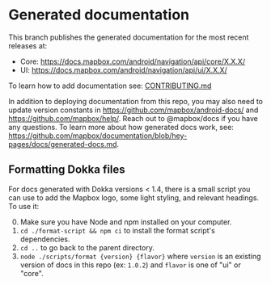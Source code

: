 # Generated documentation

This branch publishes the generated documentation for the most recent releases at:

* Core: https://docs.mapbox.com/android/navigation/api/core/X.X.X/
* UI: https://docs.mapbox.com/android/navigation/api/ui/X.X.X/

To learn how to add documentation see: [CONTRIBUTING.md](https://github.com/mapbox/mapbox-navigation-android/blob/master/CONTRIBUTING.md)

In addition to deploying documentation from this repo, you may also need to update version constants in https://github.com/mapbox/android-docs/ and https://github.com/mapbox/help/. Reach out to @mapbox/docs if you have any questions. To learn more about how generated docs work, see: https://github.com/mapbox/documentation/blob/hey-pages/docs/generated-docs.md.

## Formatting Dokka files

For docs generated with Dokka versions < 1.4, there is a small script you can use to add the Mapbox logo, some light styling, and relevant headings. To use it:

0. Make sure you have Node and npm installed on your computer.
1. `cd ./format-script && npm ci` to install the format script's dependencies.
2. `cd ..` to go back to the parent directory.
3. `node ./scripts/format {version} {flavor}` where `version` is an existing version of docs in this repo (ex: `1.0.2`) and `flavor` is one of "ui" or "core".

